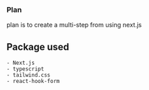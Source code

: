 ### Plan

plan is to create a multi-step from using next.js

## Package used

```
- Next.js
- typescript
- tailwind.css
- react-hook-form
```
